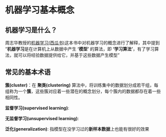 # 机器学习基本概念

## 机器学习是什么？
周志华教授的[机器学习(西瓜书)](https://book.douban.com/subject/26708119/)这本书中对机器学习的概念进行了解释，其中提到 “**机器学习**是在计算机上从数据中产生 **‘模型’** 的算法，即 **‘学习算法’**，有了学习算法，就可以将经验数据提供给它，并基于这些数据产生模型”

## 常见的基本术语
**簇(cluster)**：在 **聚类(clustering)** 算法中，将训练集中的数据划分成若干组，每组称为一个**簇**，这些簇对应着一些潜在的概念划分，每个簇内的数据都存在着一些相同性。

**监督学习(supervised learning)**: 

**无监督学习(unsupervised learning)**: 

**泛化(generalization)**: 指模型在没学习过的**新样本数据**上也能有很好的效果